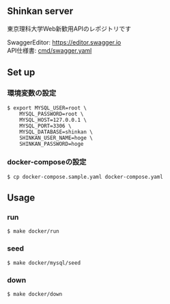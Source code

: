 ## Shinkan server
東京理科大学Web新歓用APIのレポジトリです

SwaggerEditor: <https://editor.swagger.io>  
API仕様書: [cmd/swagger.yaml](./cmd/swagger.yaml)

## Set up
### 環境変数の設定
```
$ export MYSQL_USER=root \
    MYSQL_PASSWORD=root \
    MYSQL_HOST=127.0.0.1 \
    MYSQL_PORT=3306 \
    MYSQL_DATABASE=shinkan \
    SHINKAN_USER_NAME=hoge \
    SHINKAN_PASSWORD=hoge
```

### docker-composeの設定
```
$ cp docker-compose.sample.yaml docker-compose.yaml
```

## Usage
### run
```
$ make docker/run
```

### seed
```
$ make docker/mysql/seed
```

### down
```
$ make docker/down
```
